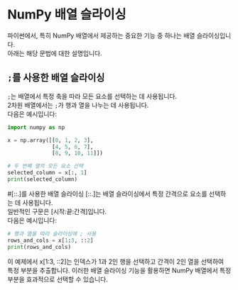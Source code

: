 # NumPy 배열 슬라이싱

파이썬에서, 특히 NumPy 배열에서 제공하는 중요한 기능 중 하나는 배열 슬라이싱입니다.  
아래는 해당 문법에 대한 설명입니다.

## `;`를 사용한 배열 슬라이싱

`;`는 배열에서 특정 축을 따라 모든 요소를 선택하는 데 사용됩니다.  
2차원 배열에서는 `;`가 행과 열을 나누는 데 사용됩니다.  
다음은 예시입니다:

```python
import numpy as np

x = np.array([[0, 1, 2, 3],
              [4, 5, 6, 7],
              [8, 9, 10, 11]])

# 두 번째 열의 모든 요소 선택
selected_column = x[:, 1]
print(selected_column)
```
#[::.]를 사용한 배열 슬라이싱
[::.]는 배열 슬라이싱에서 특정 간격으로 요소를 선택하는 데 사용됩니다.  
일반적인 구문은 [시작:끝:간격]입니다.  
다음은 예시입니다:

```python
# 행과 열을 따라 슬라이싱에 ; 사용
rows_and_cols = x[1:3, ::2]
print(rows_and_cols)
```
이 예제에서 x[1:3, ::2]는 인덱스가 1과 2인 행을 선택하고 간격이 2인 열을 선택하여 특정 부분을 추출합니다.
이러한 배열 슬라이싱 기능을 활용하면 NumPy 배열에서 특정 부분을 효과적으로 선택할 수 있습니다.
